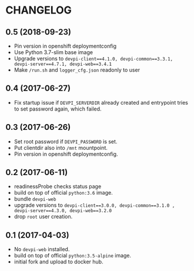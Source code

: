 # CHANGELOG

0.5 (2018-09-23)
----------------

- Pin version in openshift deploymentconfig
- Use Python 3.7-slim base image
- Upgrade versions to `devpi-client==4.1.0, devpi-common==3.3.1, devpi-server==4.7.1, devpi-web==3.4.1`
- Make `/run.sh` and `logger_cfg.json` readonly to user


0.4 (2017-06-27)
----------------

- Fix startup issue if `DEVPI_SERVERDIR` already created and entrypoint tries
  to set password again, which failed.


0.3 (2017-06-26)
----------------

- Set root password if `DEVPI_PASSWORD` is set.
- Put clientdir also into `/mnt` mountpoint.
- Pin version in openshift deploymentconfig.


0.2 (2017-06-11)
----------------

- readinessProbe checks status page
- build on top of official `python:3.6` image.
- bundle `devpi-web`
- upgrade versions to `devpi-client==3.0.0, devpi-common==3.1.0 , devpi-server==4.3.0, devpi-web==3.2.0`
- drop `root` user creation.


0.1 (2017-04-03)
----------------

- No `devpi-web` installed.
- build on top of official `python:3.5-alpine` image.
- initial fork and upload to docker hub.
